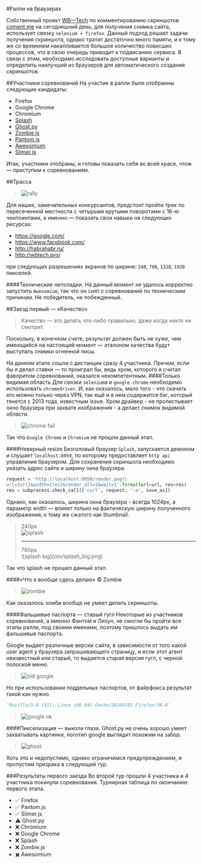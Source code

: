 #Ралли на браузерах

Собственный проект [WB&mdash;Tech](http://wbtech.pro/) по комментированию
скриншотов [coment.me](http://coment.me/) на сегодняшний день, для получения
снимка сайта, использует связку `selenium + firefox`. Данный подход решает
задачи получения скриншота, однако тратит достаточно много памяти, и к тому же
со временем накапливается большое количество повисших процессов, что в свою
очередь приводит к подвисанию сервиса. В связи с этим, необходимо исследовать
доступные варианты и определить наилучший из браузеров для автоматического
создания скриншотов.

##Участники соревнований
На участие в ралли были отобранны следующие кандидаты:

- Firefox
- Google Chrome
- Chromium
- [Splash](http://splash.readthedocs.org/en/latest/)
- [Ghost.py](http://ghost-py.readthedocs.org/en/latest/)
- [Zombie.js](https://github.com/ryanpetrello/python-zombie/)
- [Pantom.js](http://phantomjs.org/)
- [Awesomium](http://awesomium.com/)
- [Slimer.js](http://slimerjs.org/)

Итак, участники отобраны, и готовы показать себя во всей красе, чтож &mdash;
приступим к соревнованиям.

##Трасса
>![rally](/im/rally.jpg)

Для наших, замечательных конкурсантов, предстоит пройти трек по пересеченной
местности c четырьмя крутыми поворотами с 16-ю чекпоинтами, а именно &mdash;
показать свои навыки на следующих ресурсах:

- https://google.com/
- https://www.facebook.com/
- http://habrahabr.ru/
- http://wbtech.pro/

при следующих разрешениях экранов по ширине: `240`, `780`, `1320`, `1920`
пикселей.

####Технические неполадки.
На данный момент не удалось корректно запустить `Awesomium`, так что он снят с
соревнований по техническим причинам. Не победитель, не побежденный.

##Заезд первый &mdash; &laquo;Качество&raquo;
>Качество &mdash; это делать что-либо правильно, даже когда никто не смотрит.

Поскольку, в конечном счете, результат должен быть не хуже, чем имеющийся на
настоящий момент &mdash; эталоном качества будут выступать снимки огненной лисы.

На данном этапе сошли с дистанции сразу 4 участника. Причем, если бы я делал
ставки &mdash; то проиграл бы, ведь хром, которого я считал фаворитом
соревнований, оказался некомпетентным.
####Только видимая область
Для связки `selenium`а и `google chrome`
необходимо использовать `chromedriver`. И, как оказалось, мало того - что скачать
его можно только через VPN, так ещё и в нем содержится баг, который тянется с
2013 года, известным issue. Хром драйвер - не пролистывает окно браузера при
захвате изображения - а делает снимок видимой области.
>![chrome fail](/im/chrome.png)

Так что `Google Chrome` и `Chromium` не прошли данный этап.

####Неверный resize
Безголовый браузер `Splash`, запускается демоном и слушает `localhost:8050`, по
которому предоставляет `http api` управления браузером. Для сохранения скриншота
необходимо указать адрес сайта и ширину окна браузера.
```python
request = 'http://localhost:8050/render.png?\
url={url}&width={res}&render_all=1&wait=1'.format(url=url, res=res)
res = subprocess.check_call(['curl', request, '-o', save_as])
```
Однако, как оказалось, ширина окна браузера - всегда 1024px, а параметр width
&mdash; влияет только на фактическую ширину полученного изображения, к тому же
сжатого как thumbnail.
>240px<br />![splash](/im/splash.png)
><hr />
>780px<br />![splash big](/im/splash_big.png)

Так что splash не прошел данный этап.

####&laquo;Что я вообще сдесь делаю&raquo; &copy; Zombie
>![zombie](/im/zombie.jpg)

Как оказалось зомби вообще не умеет делать скриншоты.

####Фальшивые паспорта &mdash; старый гугл
Некоторые из участников соревнований, а именно Фантом и Лизун, не смогли бы
пройти все этапы ралли, под своими именами, поэтому пришлось выдать им фальшивые
паспорта.

Google выдает различные версии сайта, в зависимости от того какой user agent у
браузера запрашивающего страницу, и если этот агент неизвестный или старый, то
выдается старая версия гугл, с черной полоской меню.
>![old google](/im/old_google.png)

Но при использовании поддельных паспортов, от файрфокса результат такой как
нужно.
```python
'Mozilla/5.0 (X11; Linux x86_64) Gecko/20100101 Firefox/36.0'
```
>![google ok](/im/google.png)

####Пикселизация &mdash; выколи глаза.
Ghost.py не очень хорошо умеет захватывать картинки, логотип google выглядит
похожим на забор.
>![ghost](/im/ghost.png)

Хоть это и недопустимо, однако ограничимся предупреждением, и пропустим призрака
в следующий тур.

###Результаты первого заезда
Во второй тур прошли 4 участника и 4 участника покинули соревнования.
Турнирная таблица по окончанию первого этапа.
- :white_check_mark: Firefox
- :white_check_mark: Pantom.js
- :white_check_mark: Slimer.js
- :warning: Ghost.py
- :x: Chromium
- :x: Google Chrome
- :x: Splash
- :x: Zombie.js
- :heavy_multiplication_x: Awesomium
